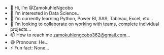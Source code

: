 - 👋 Hi, I’m @ZamokuhleNgcobo
- 👀 I’m interested in Data Science...
- 🌱 I’m currently learning Python, Power BI, SAS, Tableau, Excel, etc...
- 💞️ I’m looking to collaborate on working with teams, complete individual projects...
- 📫 How to reach me zamokuhlengcobo362@gmail.com...
- 😄 Pronouns: He...
- ⚡ Fun fact: None...

<!---
ZamokuhleNgcobo/ZamokuhleNgcobo is a ✨ special ✨ repository because its `README.md` (this file) appears on your GitHub profile.
You can click the Preview link to take a look at your changes.
--->
